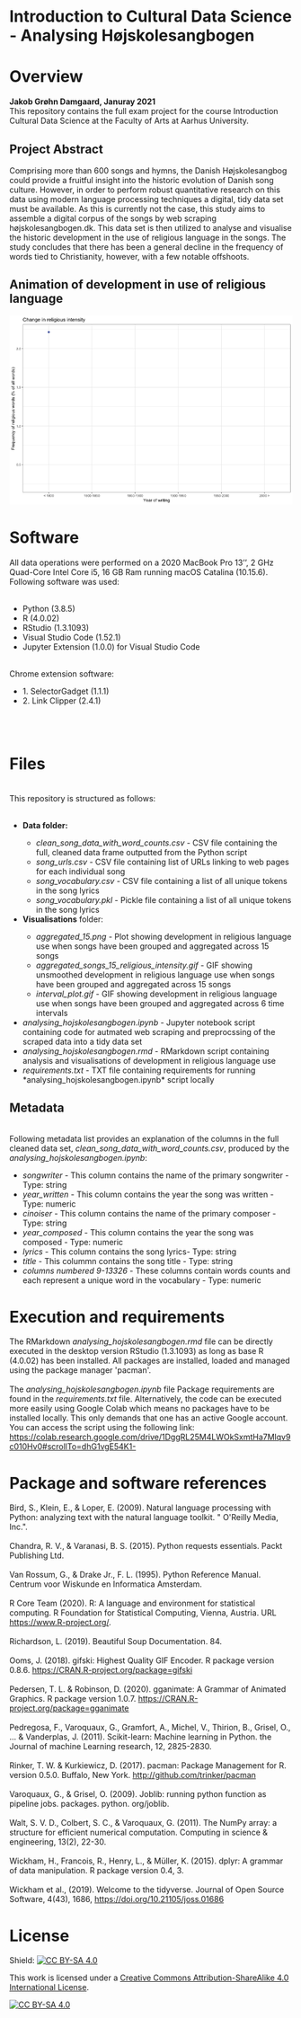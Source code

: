 # Introduction to Cultural Data Science - Analysing Højskolesangbogen

 
# Overview 

**Jakob Grøhn Damgaard, Januray 2021** <br/>
This repository contains the full exam project for the course Introduction Cultural Data Science at the Faculty of Arts at Aarhus University.  

## Project Abstract
Comprising more than 600 songs and hymns, the Danish Højskolesangbog could provide a fruitful insight into the historic evolution of Danish song culture. However, in order to perform robust quantitative research on this data using modern language processing techniques a digital, tidy data set must be available.  As this is currently not the case, this study aims to assemble a digital corpus of the songs by web scraping højskolesangbogen.dk. This data set is then utilized to analyse and visualise the historic development in the use of religious language in the songs. The study concludes that there has been a general decline in the frequency of words tied to Christianity, however, with a few notable offshoots.

## Animation of development in use of religious language
 ![](interval_plot.gif)

# Software
All data operations were performed on a 2020 MacBook Pro 13’’, 2 GHz Quad-Core Intel Core i5, 16 GB Ram running macOS Catalina (10.15.6). <br/>
Following software was used: 
<br/><br/>
<ul>
<li>Python (3.8.5)</li>
<li>R (4.0.02)</li>
<li>RStudio (1.3.1093)</li>
<li>Visual Studio Code (1.52.1)</li>
<li>Jupyter Extension (1.0.0) for  Visual Studio Code </li>
</ul>
<br/>
Chrome extension software:
<br/>
 <ul>
<li>1. SelectorGadget (1.1.1) </li>
<li> 2. Link Clipper (2.4.1) </li>
</ul>
<br/>
<br/>

# Files 
<br/>This repository is structured as follows:
<br/><br/>
<ul>
<li><strong>Data folder:</strong></li>
<ul>
<li><em>clean_song_data_with_word_counts.csv</em> - CSV file containing the full, cleaned data frame outputted from the Python script</li>
<li><em>song_urls.csv</em> - CSV file containing list of URLs linking to web pages for each individual song</li>
<li><em>song_vocabulary.csv</em> - CSV file containing a list of all unique tokens in the song lyrics</li>
<li><em>song_vocabulary.pkl</em> - Pickle file containing a list of all unique tokens in the song lyrics</li>
</ul>
<li><strong>Visualisations</strong> folder:</li>
<ul>
</li>
<li><em>aggregated_15.png</em> - Plot showing development in religious language use when songs have been grouped and aggregated across 15 songs</li>
<li><em>aggregated_songs_15_religious_intensity.gif</em> - GIF showing unsmoothed development in religious 
language use when songs have been grouped and aggregated across 15 songs</li>
<li><em>interval_plot.gif</em> - GIF showing  development in religious language use when songs have been grouped and aggregated across 6 time intervals</li>
</ul>
</li>
<li><em>analysing_hojskolesangbogen.ipynb</em> - Jupyter notebook script containing code for autmated web scraping and preprocssing of the scraped data into a tidy data set</li>
<li><em>analysing_hojskolesangbogen.rmd</em> - RMarkdown script containing analysis and visualisations of development in religious language use </li>
<li><em>requirements.txt</em> - TXT file containing requirements for running  *analysing_hojskolesangbogen.ipynb* script locally</li>
</ul>

## Metadata
<br/>
Following metadata list provides an explanation of the columns in the full cleaned data set, <em>clean_song_data_with_word_counts.csv</em>, produced by the <em>analysing_hojskolesangbogen.ipynb</em>:

<ul>
<li><em>songwriter</em> - This column contains the name of the primary songwriter - Type: string</li>
<li><em>year_written</em> - This column contains the year the song was written - Type: numeric </li>
<li><em>cinoiser</em> - This column contains the name of the primary composer - Type: string</li>
<li><em>year_composed</em> - This column contains the year the song was composed - Type: numeric </li>
<li><em>lyrics</em> - This column contains the song lyrics- Type: string</li>
<li><em>title</em> - This colummn contains the song title - Type: string </li>
<li><em>columns numbered 9-13326</em> - These columns contain words counts and each represent a unique word in the vocabulary - Type: numeric </li>
</ul>


# Execution and requirements
The RMarkdown <em>analysing_hojskolesangbogen.rmd</em> file can be directly executed in the desktop version RStudio (1.3.1093) as long as base R (4.0.02) has been installed. All packages are installed, loaded and managed using the package manager 'pacman'. 
<br/><br/>
The <em>analysing_hojskolesangbogen.ipynb</em> file Package requirements are found in the <em>requirements.txt</em> file. Alternatively, the code can be executed more easily using Google Colab which means no packages have to be installed locally. This only demands that one has an active Google account. You can access the script using the following link:<br/>
https://colab.research.google.com/drive/1DggRL25M4LWOkSxmtHa7Mlqv9c010Hv0#scrollTo=dhG1vgE54K1-
<br/>

# Package and software references

Bird, S., Klein, E., & Loper, E. (2009). Natural language processing with Python: analyzing text with the natural language toolkit. " O'Reilly Media, Inc.".
<br/><br/>
Chandra, R. V., & Varanasi, B. S. (2015). Python requests essentials. Packt Publishing Ltd.
<br/><br/>
Van Rossum, G., & Drake Jr., F. L. (1995). Python Reference Manual. Centrum voor Wiskunde en Informatica Amsterdam.
<br/><br/>
R Core Team (2020). R: A language and environment for statistical computing. R Foundation for Statistical Computing, Vienna, Austria. URL https://www.R-project.org/.
<br/><br/>
Richardson, L. (2019). Beautiful Soup Documentation. 84.
<br/><br/>
Ooms, J. (2018). gifski: Highest Quality GIF Encoder. R package version 0.8.6.
https://CRAN.R-project.org/package=gifski
<br/><br/>
Pedersen, T. L. & Robinson, D. (2020). gganimate: A Grammar of Animated
Graphics. R package version 1.0.7. https://CRAN.R-project.org/package=gganimate
<br/><br/>
Pedregosa, F., Varoquaux, G., Gramfort, A., Michel, V., Thirion, B., Grisel, O., ... & Vanderplas, J. (2011). Scikit-learn: Machine learning in Python. the Journal of machine Learning research, 12, 2825-2830.
<br/><br/>
Rinker, T. W. & Kurkiewicz, D. (2017). pacman: Package Management for R. version 0.5.0.
Buffalo, New York. http://github.com/trinker/pacman
<br/><br/>
Varoquaux, G., & Grisel, O. (2009). Joblib: running python function as pipeline jobs. packages. python. org/joblib.
<br/><br/>
Walt, S. V. D., Colbert, S. C., & Varoquaux, G. (2011). The NumPy array: a structure for efficient numerical computation. Computing in science & engineering, 13(2), 22-30.
<br/><br/>
Wickham, H., Francois, R., Henry, L., & Müller, K. (2015). dplyr: A grammar of data manipulation. R package version 0.4, 3.
<br/><br/>
Wickham et al., (2019). Welcome to the tidyverse. Journal of Open Source Software,
  4(43), 1686, https://doi.org/10.21105/joss.01686
  <br/>
  
# License
Shield: [![CC BY-SA 4.0][cc-by-sa-shield]][cc-by-sa]

This work is licensed under a
[Creative Commons Attribution-ShareAlike 4.0 International License][cc-by-sa].

[![CC BY-SA 4.0][cc-by-sa-image]][cc-by-sa]

[cc-by-sa]: http://creativecommons.org/licenses/by-sa/4.0/
[cc-by-sa-image]: https://licensebuttons.net/l/by-sa/4.0/88x31.png
[cc-by-sa-shield]: https://img.shields.io/badge/License-CC%20BY--SA%204.0-lightgrey.svg

